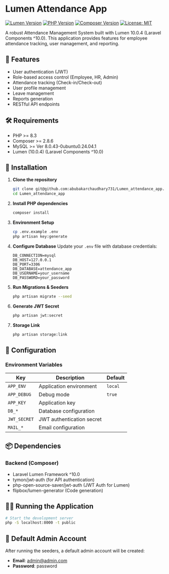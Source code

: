 # Lumen Attendance App

[![Lumen Version](https://img.shields.io/badge/Lumen-10.0.4-ff69b4.svg)](https://lumen.laravel.com/)
[![PHP Version](https://img.shields.io/badge/PHP-8.1+-777BB4.svg)](https://php.net/)
[![Composer Version](https://img.shields.io/badge/Composer-2.5+-885630.svg)](https://getcomposer.org/)
[![License: MIT](https://img.shields.io/badge/License-MIT-blue.svg)](https://opensource.org/licenses/MIT)

A robust Attendance Management System built with Lumen 10.0.4 (Laravel Components ^10.0). This application provides features for employee attendance tracking, user management, and reporting.

## 🚀 Features

- User authentication (JWT)
- Role-based access control (Employee, HR, Admin)
- Attendance tracking (Check-in/Check-out)
- User profile management
- Leave management
- Reports generation
- RESTful API endpoints

## 🛠️ Requirements

- PHP >= 8.3
- Composer >= 2.8.6
- MySQL >= Ver 8.0.43-0ubuntu0.24.04.1
- Lumen (10.0.4) (Laravel Components ^10.0)

## 🚀 Installation

1. **Clone the repository**
   ```bash
   git clone git@github.com:abubakarchaudhary731/Lumen_attendance_app.git
   cd Lumen_attendance_app
   ```

2. **Install PHP dependencies**
   ```bash
   composer install
   ```

3. **Environment Setup**
   ```bash
   cp .env.example .env
   php artisan key:generate
   ```

4. **Configure Database**
   Update your `.env` file with database credentials:
   ```env
   DB_CONNECTION=mysql
   DB_HOST=127.0.0.1
   DB_PORT=3306
   DB_DATABASE=attendance_app
   DB_USERNAME=your_username
   DB_PASSWORD=your_password
   ```

5. **Run Migrations & Seeders**
   ```bash
   php artisan migrate --seed
   ```

6. **Generate JWT Secret**
   ```bash
   php artisan jwt:secret
   ```

7. **Storage Link**
   ```bash
   php artisan storage:link
   ```

## 🔧 Configuration

### Environment Variables

| Key | Description | Default |
|-----|-------------|---------|
| `APP_ENV` | Application environment | `local` |
| `APP_DEBUG` | Debug mode | `true` |
| `APP_KEY` | Application key | |
| `DB_*` | Database configuration | |
| `JWT_SECRET` | JWT authentication secret | |
| `MAIL_*` | Email configuration | |

## 📦 Dependencies

### Backend (Composer)
- Laravel Lumen Framework ^10.0
- tymon/jwt-auth (for API authentication)
- php-open-source-saver/jwt-auth (JWT Auth for Lumen)
- flipbox/lumen-generator (Code generation)


## 🏃‍♂️ Running the Application

```bash
# Start the development server
php -S localhost:8000 -t public
```

## 🌟 Default Admin Account

After running the seeders, a default admin account will be created:

- **Email**: admin@admin.com
- **Password**: password

